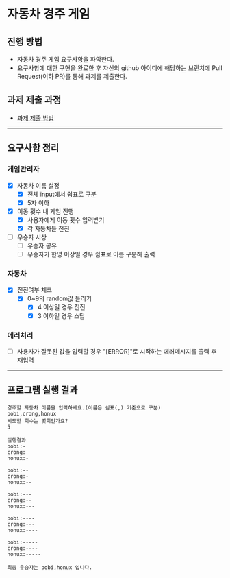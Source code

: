 # 자동차 경주 게임

## 진행 방법

* 자동차 경주 게임 요구사항을 파악한다.
* 요구사항에 대한 구현을 완료한 후 자신의 github 아이디에 해당하는 브랜치에 Pull Request(이하 PR)를 통해 과제를 제출한다.

## 과제 제출 과정

* [과제 제출 방법](https://github.com/next-step/nextstep-docs/tree/master/precourse)

---

## 요구사항 정리

### 게임관리자

* [x] 자동차 이름 설정
    * [x] 전체 input에서 쉼표로 구분
    * [x] 5자 이하
* [x] 이동 횟수 내 게임 진행
    * [x] 사용자에게 이동 횟수 입력받기
    * [x] 각 자동차들 전진
* [ ] 우승자 시상
    * [ ] 우승자 공유
    * [ ] 우승자가 한명 이상일 경우 쉼표로 이름 구분해 출력

### 자동차

* [x] 전진여부 체크
    * [x] 0~9의 random값 돌리기
        * [x] 4 이상일 경우 전진
        * [x] 3 이하일 경우 스탑

### 에러처리

* [ ] 사용자가 잘못된 값을 입력할 경우 "[ERROR]"로 시작하는 에러메시지를 출력 후 재입력

---

## 프로그램 실행 결과

```
경주할 자동차 이름을 입력하세요.(이름은 쉼표(,) 기준으로 구분)
pobi,crong,honux
시도할 회수는 몇회인가요?
5

실행결과
pobi:-
crong:
honux:-

pobi:--
crong:-
honux:--

pobi:---
crong:--
honux:---

pobi:----
crong:---
honux:----

pobi:-----
crong:----
honux:-----

최종 우승자는 pobi,honux 입니다.
```
